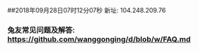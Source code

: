 ##2018年09月28日07时12分07秒 新址: 104.248.209.76
### 兔友常见问题及解答: https://github.com/wanggonging/d/blob/w/FAQ.md
